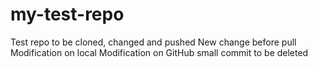 # my-test-repo
Test repo to be cloned, changed and pushed
New change before pull
Modification on local
Modification on GitHub
small commit to be deleted
